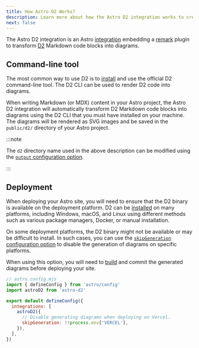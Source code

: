 ```yaml
---
title: How Astro D2 Works?
description: Learn more about how the Astro D2 integration works to create diagrams with D2.
next: false
---
```


The Astro D2 integration is an Astro [integration](https://docs.astro.build/en/guides/integrations-guide/) embedding a [remark](https://remark.js.org/) plugin to transform [D2](https://d2lang.com/) Markdown code blocks into diagrams.

## Command-line tool

The most common way to use D2 is to [install](https://github.com/terrastruct/d2/blob/master/docs/INSTALL.md) and use the official D2 command-line tool. The D2 CLI can be used to render D2 code into diagrams.

When writing Markdown (or MDX) content in your Astro project, the Astro D2 integration will automatically transform D2 Markdown code blocks into diagrams using the D2 CLI that you must have installed on your machine.
The diagrams will be rendered as SVG images and be saved in the `public/d2/` directory of your Astro project.

:::note

The `d2` directory name used in the above description can be modified using the [`output` configuration option](/configuration/#output).

:::

## Deployment

When deploying your Astro site, you will need to ensure that the D2 binary is available on the deployment platform.
D2 can be [installed](https://github.com/terrastruct/d2/blob/master/docs/INSTALL.md) on many platforms, including Windows, macOS, and Linux using different methods such as various package managers, Docker, or manual installation.

On some deployment platforms, the D2 binary might not be available or may be difficult to install.
In such cases, you can use the [`skipGeneration` configuration option](/configuration/#skipgeneration) to disable the generation of diagrams on specific platforms.

When using this option, you will need to [build](https://docs.astro.build/en/reference/cli-reference/#astro-build) and commit the generated diagrams before deploying your site.

```js {8-9}
// astro.config.mjs
import { defineConfig } from 'astro/config'
import astroD2 from 'astro-d2'

export default defineConfig({
  integrations: [
    astroD2({
      // Disable generating diagrams when deploying on Vercel.
      skipGeneration: !!process.env['VERCEL'],
    }),
  ],
})
```
